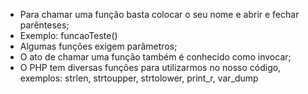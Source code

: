 * Para chamar uma função basta colocar o seu nome e abrir e fechar parênteses;
* Exemplo: funcaoTeste()
* Algumas funções exigem parâmetros;
* O ato de chamar uma função também é conhecido como invocar;
* O PHP tem diversas funções para utilizarmos no nosso código, exemplos: strlen, strtoupper, strtolower, print_r, var_dump